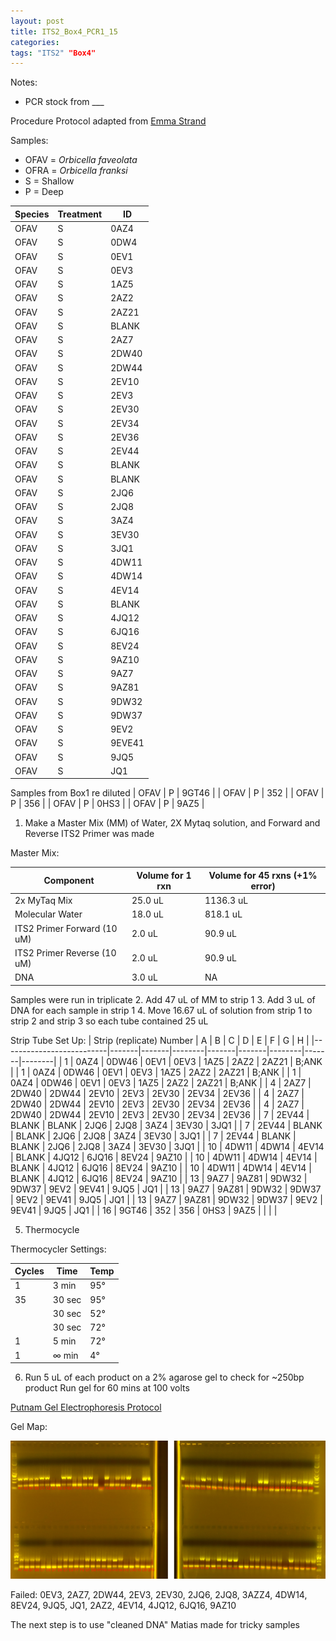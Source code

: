 ```yaml
---
layout: post
title: ITS2_Box4_PCR1_15
categories:
tags: "ITS2" "Box4"
---
```


Notes:
- PCR stock from ___

Procedure
Protocol adapted from [Emma Strand](https://emmastrand.github.io/EmmaStrand_Notebook/ITS2-Sequencing-Protocol/)

Samples:
- OFAV = *Orbicella faveolata*
- OFRA = *Orbicella franksi*
- S = Shallow
- P = Deep

| Species | Treatment | ID    |
|---------|-----------|-------|
| OFAV    | S         | 0AZ4  |
| OFAV    | S         | 0DW4  |
| OFAV    | S         | 0EV1  |
| OFAV    | S         | 0EV3  |
| OFAV    | S         | 1AZ5  |
| OFAV    | S         | 2AZ2  |
| OFAV    | S         | 2AZ21 |
| OFAV    | S         | BLANK |
| OFAV    | S         | 2AZ7  |
| OFAV    | S         | 2DW40 |
| OFAV    | S         | 2DW44 |
| OFAV    | S         | 2EV10 |
| OFAV    | S         | 2EV3  |
| OFAV    | S         | 2EV30 |
| OFAV    | S         | 2EV34 |
| OFAV    | S         | 2EV36 |
| OFAV    | S         | 2EV44 |
| OFAV    | S         | BLANK |
| OFAV    | S         | BLANK |
| OFAV    | S         | 2JQ6  |
| OFAV    | S         | 2JQ8  |
| OFAV    | S         | 3AZ4  |
| OFAV    | S         | 3EV30 |
| OFAV    | S         | 3JQ1  |
| OFAV    | S         | 4DW11 |
| OFAV    | S         | 4DW14 |
| OFAV    | S         | 4EV14 |
| OFAV    | S         | BLANK |
| OFAV    | S         | 4JQ12 |
| OFAV    | S         | 6JQ16 |
| OFAV    | S         | 8EV24 |
| OFAV    | S         | 9AZ10 |
| OFAV    | S         | 9AZ7  |
| OFAV    | S         | 9AZ81 |
| OFAV    | S         | 9DW32 |
| OFAV    | S         | 9DW37 |
| OFAV    | S         | 9EV2  |
| OFAV    | S         | 9EVE41|
| OFAV    | S         | 9JQ5  |
| OFAV    | S         | JQ1   |

Samples from Box1 re diluted
| OFAV    | P         | 9GT46 |
| OFAV    | P         | 352   |
| OFAV    | P         | 356   |
| OFAV    | P         | 0HS3  |
| OFAV    | P         | 9AZ5  |



1. Make a Master Mix (MM) of Water, 2X Mytaq solution, and Forward and Reverse ITS2 Primer was made

Master Mix:

| Component                   | Volume for 1 rxn  |  Volume for 45 rxns (+1% error)  |
|-----------------------------|-------------------|----------------------------------|
| 2x MyTaq Mix                | 25.0 uL           | 1136.3 uL                        |
| Molecular Water             | 18.0 uL           | 818.1 uL                         |
| ITS2 Primer Forward (10 uM) | 2.0  uL           | 90.9 uL                          |
| ITS2 Primer Reverse (10 uM) | 2.0  uL           | 90.9  uL                         |
| DNA                         | 3.0 uL            | NA                               |

Samples were run in triplicate
2. Add 47 uL of MM to strip 1
3. Add 3 uL of DNA for each sample in strip 1
4. Move 16.67 uL of solution from strip 1 to strip 2 and strip 3 so each tube contained 25 uL

Strip Tube Set Up:
| Strip (replicate) Number | A     | B     | C      | D     | E     | F      | G     | H      |
|--------------------------|-------|-------|--------|-------|-------|--------|-------|--------|
| 1                        | 0AZ4  | 0DW46 | 0EV1   | 0EV3  | 1AZ5  | 2AZ2   | 2AZ21 | B;ANK  |
| 1                        | 0AZ4  | 0DW46 | 0EV1   | 0EV3  | 1AZ5  | 2AZ2   | 2AZ21 | B;ANK  |
| 1                        | 0AZ4  | 0DW46 | 0EV1   | 0EV3  | 1AZ5  | 2AZ2   | 2AZ21 | B;ANK  |
| 4                        | 2AZ7  | 2DW40 | 2DW44  | 2EV10 | 2EV3  | 2EV30  | 2EV34 | 2EV36  |
| 4                        | 2AZ7  | 2DW40 | 2DW44  | 2EV10 | 2EV3  | 2EV30  | 2EV34 | 2EV36  |
| 4                        | 2AZ7  | 2DW40 | 2DW44  | 2EV10 | 2EV3  | 2EV30  | 2EV34 | 2EV36  |
| 7                        | 2EV44 | BLANK | BLANK  | 2JQ6  | 2JQ8  | 3AZ4   | 3EV30 | 3JQ1   |
| 7                        | 2EV44 | BLANK | BLANK  | 2JQ6  | 2JQ8  | 3AZ4   | 3EV30 | 3JQ1   |
| 7                        | 2EV44 | BLANK | BLANK  | 2JQ6  | 2JQ8  | 3AZ4   | 3EV30 | 3JQ1   |
| 10                       | 4DW11 | 4DW14 | 4EV14  | BLANK | 4JQ12 | 6JQ16  | 8EV24 | 9AZ10  |
| 10                       | 4DW11 | 4DW14 | 4EV14  | BLANK | 4JQ12 | 6JQ16  | 8EV24 | 9AZ10  |
| 10                       | 4DW11 | 4DW14 | 4EV14  | BLANK | 4JQ12 | 6JQ16  | 8EV24 | 9AZ10  |
| 13                       | 9AZ7  | 9AZ81 | 9DW32  | 9DW37 | 9EV2  | 9EV41  | 9JQ5  | JQ1    |
| 13                       | 9AZ7  | 9AZ81 | 9DW32  | 9DW37 | 9EV2  | 9EV41  | 9JQ5  | JQ1    |
| 13                       | 9AZ7  | 9AZ81 | 9DW32  | 9DW37 | 9EV2  | 9EV41  | 9JQ5  | JQ1    |
| 16                       | 9GT46 | 352   | 356    | 0HS3  | 9AZ5  |        |       |        |


5. Thermocycle

Thermocycler Settings:

| Cycles | Time   | Temp |
|--------|--------|------|
| 1 	   | 3 min  | 95°  |
| 35     | 30 sec | 95°  |
|        | 30 sec | 52°  |
|        | 30 sec | 72°  |
| 1      | 5 min  | 72°  |
| 1      | ∞ min  | 4°   |

6. Run 5 uL of each product on a 2% agarose gel to check for ~250bp product
   Run gel for 60 mins at 100 volts

[Putnam Gel Electrophoresis Protocol](https://emmastrand.github.io/EmmaStrand_Notebook/Gel-Electrophoresis-Protocol/)

Gel Map:

![](https://raw.githubusercontent.com/wdunster/WDPrada_Lab_Notebook/master/images/ITS2_Gel15.png)

Failed:
0EV3, 2AZ7, 2DW44, 2EV3, 2EV30, 2JQ6, 2JQ8, 3AZZ4, 4DW14, 8EV24, 9JQ5, JQ1, 2AZ2, 4EV14, 4JQ12, 6JQ16, 9AZ10

The next step is to use "cleaned DNA" Matias made for tricky samples
